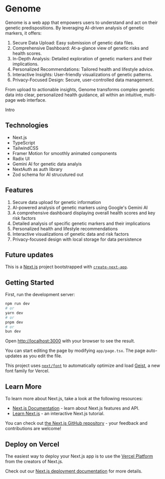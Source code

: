 # Genome

Genome is a web app that empowers users to understand and act on their genetic predispositions. By leveraging AI-driven analysis of genetic markers, it offers:

1. Secure Data Upload: Easy submission of genetic data files.
2. Comprehensive Dashboard: At-a-glance view of genetic risks and health scores.
3. In-Depth Analysis: Detailed exploration of genetic markers and their implications.
4. Personalized Recommendations: Tailored health and lifestyle advice.
5. Interactive Insights: User-friendly visualizations of genetic patterns.
6. Privacy-Focused Design: Secure, user-controlled data management.

From upload to actionable insights, Genome transforms complex genetic data into clear, personalized health guidance, all within an intuitive, multi-page web interface.

Intro

## Technologies

- Next.js
- TypeScript
- TailwindCSS
- Framer Motion for smoothly animated components
- Radix UI
- Gemini AI for genetic data analyis
- NextAuth as auth library
- Zod schema for AI strucutured out

## Features

1. Secure data upload for genetic information
2. AI-powered analysis of genetic markers using Google's Gemini AI
3. A comprehensive dashboard displaying overall health scores and key risk factors
4. Detailed analysis of specific genetic markers and their implications
5. Personalized health and lifestyle recommendations
6. Interactive visualizations of genetic data and risk factors
7. Privacy-focused design with local storage for data persistence

## Future updates

This is a [Next.js](https://nextjs.org) project bootstrapped with [`create-next-app`](https://nextjs.org/docs/app/api-reference/cli/create-next-app).

## Getting Started

First, run the development server:

```bash
npm run dev
# or
yarn dev
# or
pnpm dev
# or
bun dev
```

Open [http://localhost:3000](http://localhost:3000) with your browser to see the result.

You can start editing the page by modifying `app/page.tsx`. The page auto-updates as you edit the file.

This project uses [`next/font`](https://nextjs.org/docs/app/building-your-application/optimizing/fonts) to automatically optimize and load [Geist](https://vercel.com/font), a new font family for Vercel.

## Learn More

To learn more about Next.js, take a look at the following resources:

- [Next.js Documentation](https://nextjs.org/docs) - learn about Next.js features and API.
- [Learn Next.js](https://nextjs.org/learn) - an interactive Next.js tutorial.

You can check out [the Next.js GitHub repository](https://github.com/vercel/next.js) - your feedback and contributions are welcome!

## Deploy on Vercel

The easiest way to deploy your Next.js app is to use the [Vercel Platform](https://vercel.com/new?utm_medium=default-template&filter=next.js&utm_source=create-next-app&utm_campaign=create-next-app-readme) from the creators of Next.js.

Check out our [Next.js deployment documentation](https://nextjs.org/docs/app/building-your-application/deploying) for more details.
